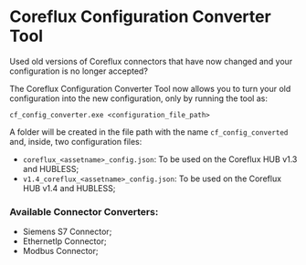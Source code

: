 # Coreflux Configuration Converter Tool

Used old versions of Coreflux connectors that have now changed and your configuration is no longer accepted?

The Coreflux Configuration Converter Tool now allows you to turn your old configuration into the new configuration, only by running the tool as:

```
cf_config_converter.exe <configuration_file_path>
```

A folder will be created in the file path with the name `cf_config_converted` and, inside, two configuration files: <br>
- `coreflux_<assetname>_config.json`: To be used on the Coreflux HUB v1.3 and HUBLESS;
- `v1.4_coreflux_<assetname>_config.json`: To be used on the Coreflux HUB v1.4 and HUBLESS;

### Available Connector Converters:

- Siemens S7 Connector;
- EthernetIp Connector;
- Modbus Connector;
